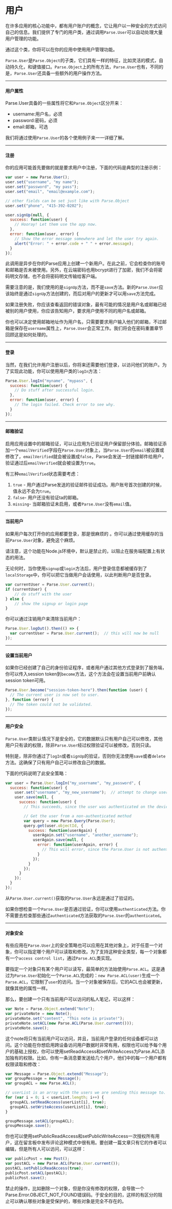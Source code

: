 # 用户

在许多应用的核心功能中，都有用户账户的概念，它让用户以一种安全的方式访问自己的信息。我们提供了专门的用户类，通过调用`Parse.User`可以自动处理大量用户管理的功能。

通过这个类，你将可以在你的应用中使用用户管理功能。

`Parse.User`是`Parse.Object`的子类，它们具有一样的特征，比如灵活的模式，自动持久化，和键值接口。`Parse.Object`上的所有方法，`Parse.User`也有，不同的是，`Parse.User`还具备一些额外的用户操作方法。

---

#### 用户属性

Parse.User具备的一些属性将它和`Parse.Object`区分开来：

* username:用户名，必须
* password:密码，必须
* email:邮箱，可选

我们将通过使用`Parse.User`的各个使用例子来一一详细了解。

---

#### 注册

你的应用可能首先要做的就是要求用户中注册，下面的代码是典型的注册示例：

```js
var user = new Parse.User();
user.set("username", "my name");
user.set("password", "my pass");
user.set("email", "email@example.com");

// other fields can be set just like with Parse.Object
user.set("phone", "415-392-0202");

user.signUp(null, {
  success: function(user) {
    // Hooray! Let them use the app now.
  },
  error: function(user, error) {
    // Show the error message somewhere and let the user try again.
    alert("Error: " + error.code + " " + error.message);
  }
});
```

此调用是异步在你的Parse应用上创建一个新用户。在此之前，它会检查你的账号和邮箱是否未被使用。另外，在云端密码也用bcrypt进行了加密，我们不会将密码明文存储，也不会将密码明文传输给客户端。

需要注意的是，我们使用的是`signUp`方法，而不是`save`方法。新的`Parse.User`应该始终是通过`signUp`方法创建的，而后对用户的更新才可以用`save`方法完成。

如果注册失败，你应该查看返回的错误对象，最有可能的情况是用户名或邮箱已经被别的用户使用，你应该告知用户，要求用户使用不同的用户名或邮箱。

你也可以决定使用邮箱地址作为用户名，只需要要求用户输入他们的邮箱，不过邮箱是保存在`username`属性上，`Parse.User`会正常工作。我们将会在密码重置章节回顾这是如何处理的。

---

#### 登录

当然，在我们允许用户注册以后，你将来还需要他们登录，以访问他们的账户。为了实现此功能，你可以使用用户类的`logIn`方法：

```js
Parse.User.logIn("myname", "mypass", {
  success: function(user) {
    // Do stuff after successful login.
  },
  error: function(user, error) {
    // The login failed. Check error to see why.
  }
});
```

---

#### 邮箱验证

启用应用设置中的邮箱验证，可以让应用为已验证用户保留部分体验。邮箱验证添加一个`emailVerified`字段在`Parse.User`对象上，当`Parse.User`的`email`被设置或修改了，`emailVerified`就会被设置成`false`，Parse会发送一封链接邮件给用户，验证通过后`emailVerified`就会被设置为`true`。

有三种`emailVerified`状态需要考虑：

1. `true` - 用户通过Parse发送的验证邮件验证成功。用户账号首次创建的时候，值永远不会为`true`。
2. `false`- 用户还没有验证ta的邮箱。
3. `missing`- 当邮箱验证未启用，或者`Parse.User`没有`email`值。

---

#### 当前用户

如果用户每次打开你的应用都要登录，那是很麻烦的 。你可以通过使用缓存的当前`Parse.User`对象，避免这个麻烦。

请注意，这个功能在Node.js环境中，默认是禁止的，以阻止在服务端配置上有状态的用法。

无论何时，当你使用`signup`或`login`方法后，用户登录信息都被缓存到了`localStorage`中，你可以把它当做用户会话使用，以此判断用户是否登录。

```js
var currentUser = Parse.User.current();
if (currentUser) {
    // do stuff with the user
} else {
    // show the signup or login page
}
```

你可以通过注销用户来清除当前用户：

```js
Parse.User.logOut().then(() => {
  var currentUser = Parse.User.current();  // this will now be null
});
```

---

#### 设置当前用户

如果你已经创建了自己的身份验证程序，或者用户通过其他方式登录到了服务端，你可以传入session token到`become`方法，这个方法会在设置当前用户前确认session token可用。

```js
Parse.User.become("session-token-here").then(function (user) {
  // The current user is now set to user.
}, function (error) {
  // The token could not be validated.
});
```

---

#### 用户安全

`Parse.User`类默认情况下是安全的，它的数据默认只有用户自己可以修改，其他用户只有读的权限，除非`Parse.User`经过权限验证可以被修改，否则只读。

特别是，除非你通过了`logIn`或者`signUp`的验证，否则你无法使用`save`或者`delete`方法。这确保了只有用户自己可以修改自己的数据。

下面的代码说明了此安全策略：

```js
var user = Parse.User.logIn("my_username", "my_password", {
  success: function(user) {
    user.set("username", "my_new_username");  // attempt to change username
    user.save(null, {
      success: function(user) {
        // This succeeds, since the user was authenticated on the device

        // Get the user from a non-authenticated method
        var query = new Parse.Query(Parse.User);
        query.get(user.objectId, {
          success: function(userAgain) {
            userAgain.set("username", "another_username");
            userAgain.save(null, {
              error: function(userAgain, error) {
                // This will error, since the Parse.User is not authenticated
              }
            });
          }
        });
      }
    });
  }
});
```

从`Parse.User.current()`获取的`Parse.User`永远是通过了验证的。

如果你想检查一个`Parse.User`是否通过验证，你可以使用`authenticated`方法。你不需要去检查那些通过`authenticated`方法获取的`Parse.User`的`authenticated`。

---

#### 对象安全

有些应用在`Parse.User`上的安全策略也可以应用在其他对象上，对于任意一个对象，你可以指定哪个用户可以读取和修改。为了支持这种安全类型，每一个对象都有一个`access control list`，通过`Parse.ACL`类实现。

要指定一个对象只有某个用户可以读写，最简单的方法始使用`Parse.ACL`。这是通过为`Parse.User`初始化一个`Parse.ACL`完成的：`new Parse.ACL(user)`生成一个`Parse.ACL`，它限制了`user`的访问。当一个对象被保存后，它的ACL也会被更新，就像其他的属性一样。

那么，要创建一个只有当前用户可以访问的私人笔记，可以这样：

```js
var Note = Parse.Object.extend("Note");
var privateNote = new Note();
privateNote.set("content", "This note is private!");
privateNote.setACL(new Parse.ACL(Parse.User.current()));
privateNote.save();
```

这个note将只有当前用户可以访问，并且，当前用户登录的任何设备都可以访问。这个功能在你想启用跨设备访问用户数据时非常有用，权限也可以给予每个用户的基础上授权，你可以使用setReadAccess和setWriteAccess为Parse.ACL添加独有的权限。比如，你有一条消息要发送给几个用户，他们中的每一个用户都有权限读取和修改：

```js
var Message = Parse.Object.extend("Message");
var groupMessage = new Message();
var groupACL = new Parse.ACL();

// userList is an array with the users we are sending this message to.
for (var i = 0; i < userList.length; i++) {
  groupACL.setReadAccess(userList[i], true);
  groupACL.setWriteAccess(userList[i], true);
}

groupMessage.setACL(groupACL);
groupMessage.save();
```

你也可以使用setPublicReadAccess和setPublicWriteAccess一次授权所有用户，这在留言板中发布评论这种模式中很有用。要创建一篇文章只有它的作者可以编辑，但是所有人可以访问，可以这样：

```js
var publicPost = new Post();
var postACL = new Parse.ACL(Parse.User.current());
postACL.setPublicReadAccess(true);
publicPost.setACL(postACL);
publicPost.save();
```

禁止的操作，比如删除一个对象，但是你没有修改的权限，会导致一个Parse.Error.OBJECT\_NOT\_FOUND错误码。于安全的目的，这样的有区分的阻止可以确认哪些对象是受保护的，哪些对象是完全不存在的。

